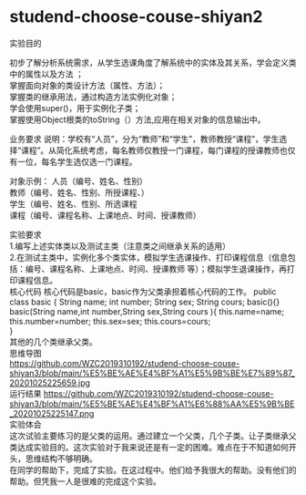 # studend-choose-couse-shiyan2  
实验目的  

初步了解分析系统需求，从学生选课角度了解系统中的实体及其关系，学会定义类中的属性以及方法 ；  
掌握面向对象的类设计方法（属性、方法）；  
掌握类的继承用法，通过构造方法实例化对象；  
学会使用super()，用于实例化子类；  
掌握使用Object根类的toString（）方法,应用在相关对象的信息输出中。  

业务要求 
说明：学校有“人员”，分为“教师”和“学生”，教师教授“课程”，学生选择“课程”。从简化系统考虑，每名教师仅教授一门课程，每门课程的授课教师也仅有一位，每名学生选仅选一门课程。  

对象示例：	人员（编号、姓名、性别）  
教师（编号、姓名、性别、所授课程、）  
			学生（编号、姓名、性别、所选课程   
			课程（编号、课程名称、上课地点、时间、授课教师）  
      
实验要求  
1.编写上述实体类以及测试主类（注意类之间继承关系的适用）  
2.在测试主类中，实例化多个类实体，模拟学生选课操作、打印课程信息（信息包括：编号、课程名称、上课地点、时间、授课教师 等）；模拟学生退课操作，再打印课程信息。  
核心代码
核心代码是basic，basic作为父类承担着核心代码的工作。
public class basic {
	String name;
	int number;
	String sex;
	String cours;
	basic(){}
	basic(String name,int number,String sex,String cours ){
	this.name=name;
	this.number=number;
	this.sex=sex;
	this.cours=cours;	
}  
其他的几个类继承父类。     
思维导图  
https://github.com/WZC2019310192/studend-choose-couse-shiyan3/blob/main/%E5%BE%AE%E4%BF%A1%E5%9B%BE%E7%89%87_20201025225659.jpg  
运行结果
https://github.com/WZC2019310192/studend-choose-couse-shiyan3/blob/main/%E5%BE%AE%E4%BF%A1%E6%88%AA%E5%9B%BE_20201025225147.png  
实验体会  
这次试验主要练习的是父类的运用。通过建立一个父类，几个子类。让子类继承父类达成实验目的。这次实验对于我来说还是有一定的困难。难点在于不知道如何开头，思维结构不够明确。<br/>
在同学的帮助下，完成了实验。在这过程中。他们给予我很大的帮助。没有他们的帮助。但凭我一人是很难的完成这个实验。


      
